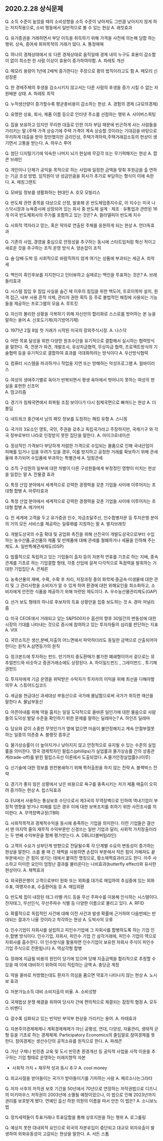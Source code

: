 ## 2020.2.28 상식문제



Q. 소득 수준이 높았을 때의 소비성향을 소득 수준이 낮아져도 그만큼 낮아지지 않게 하는 저지작용으로, 소비 행동에서 일반적으로 볼 수 있는 현상
A. 래칫효과

Q. 유가증권을 거래하면서 부당 이득을 취득하기 위해 가격을 사전에 의논해 담합 하는 행위. 상속, 증여세 회피목적의 거래가 많다. 
A. 통정매매

Q. 하나의 경제상태에서 또 다른 경제상태로 움직일때 경제 내의 누구도 효용이 감소함이 없이 최소한 한 사람 이상이 효용이 증가하여야함.
A. 파레토 개선

Q. 메모리 용량이 1년에 2배씩 증가한다는 주장으로 황의 법칙이라고도 함
A. 메모리 신성장론

Q. 한 경제주체의 후생을 감소시키지 않고서는 다른 사람의 후생을 증가 시킬 수 없는 자원배분 상태.
A. 파레토 최적

Q. 누적생산량이 증가할수록 평균총비용이 감소하는 현상.
A. 경험의 경제 (규모의경제)

Q. 유명한 상표, 회사, 제품 이름 등으로 인터넷 주소를 선점하는 행위
A. 사이버스쿼팅

Q. 집을 보유하고 있지만 무리한 대출로 인한 이자 부담 때문에 빈곤하게 사는 사람들을 가리키는 말.(주택 가격 상승기에 주택 가격이 계속 상승할 것이라는 기대감을
바탕으로 무리하게 대출을 받아 장만했지만 금리인상, 주택가격하락,주택거래감소등의 현상이 생기면서 고통을 받는다.
A. 하우스 푸어

Q. 첨단 디지털기기에 익숙한 나머지 뇌가 현실에 무감각 또는 무기력해지는 현상
A. 팝콘 브레인

Q. 개인이나 단체가 공익을 목적으로 하는 사업에 일정한 금액을 맞춰 후원금을 출 연하는 기금 조성 방법. 임직원이 낸 성금만큼을 회사가 추가로 부담하는 형식이 이에 속한다. 
A. 매칭그랜트

Q. 모바일 정보를 생활화하는 현대인
A. 호모 모빌리스


Q. 반도체 관련 종목을 대상으로 산정, 발표해 온 반도체업종지수로, 이 지수는 미국 나스닥시장과 뉴욕증시에 상장되어 있는 회사 중 반도체 설계ㆍ제조ㆍ유통업과 관련된 16개 미국 반도체회사의 주가를 포함하고 있는 것은?
A. 필라델피아 반도체 지수

Q. 사회적 역자라고 믿는, 혹은 약자로 연출된 주체를 응원하게 되는 현상
A. 언더독효과

Q. 기존의 사업, 경영을 중심으로 안정성을 추구하는 동시에 스타트업처럼 혁신 적이고 새로운 것을 추구하는 조직 운영 방식
A. 양손잡이 조직

Q. 술·담배·도박 등 사회적으로 바람직하지 않게 여기는 상품에 부과되는 세금 
A. 죄악세

Q. 백인이 흑인후보를 지지한다고 인터뷰하고 실제로는 백인을 투표하는 것은?
A. 브래들리효과

Q. 시스템 침입 후 침입 사실을 숨긴 채 이후의 침입을 위한 백도어, 트로이목마 설치, 원격 접근, 내부 사용 흔적 삭제, 관리자 권한 획득 등 주로 불법적인 해킹에 사용되는 기능들을 제공하는 프로그램의 모음
A. 루트킷

Q. 자신의 불리한 상황을 극복하기 위해 자신만의 합리화로 스스로를 방어하는 본 능을 말하는 용어 
A. 신포도기제(자기방어기제)

Q. 1971년 2월 8일 첫 거래가 시작된 미국의 장외주식시장.
A. 나스닥

Q. 어떤 목표 달성을 위한 다양한 원조수단을 유기적으로 결합해서 실시하는 협력방식을 말한다. 즉, 전문가 파견, 개발조사, 유상자금협력, 무상자금 협력, 프로젝트방식의 기술협력 등을 유기적으로 결합하여 효과를 극대화하려는 방식이다
A. 우산방식협력

Q. 컴퓨터 시스템을 파괴하거나 작업을 지연 또는 방해하는 악성프로그램
A. 웜바이러스

Q. 여성의 생애주기별로 육아가 반복되면서 평생 육아에서 벗어나지 못하는 여성의 현실을 표현한 신조어   
A. 맘고리즘

Q. 경기가 침체국면에서 회복될 조짐 보이다가 다시 침체국면으로 빠져드는 현상
A. 더블딥

Q. 네트워크 중간에서 남의 패킷 정보를 도청하는 해킹 유형
A. 스니핑

Q. 국가의 3요소인 영토, 국민, 주권을 갖추고 독립국가라고 주장하지만, 국제기구 와 각국 정부로부터 나라로 인정받지 못한 집단을 말한다. 
A. 마이크로네이션

Q. 정상적인 가격보다 부당하게 저렴한 가격으로 수입되는 물품으로 인해 국내산업이 피해를 입거나 입을 우려가 있을 경우, 이를 방지하고 공정한 거래를 확보하기 위해 관세율에 추가되어 수입품에 부과하는 특별관세
A. 덤핑관세

Q. 조직 구성원의 일부에 대한 처벌이 다른 구성원들에게 부정정인 영향이 미치는 현상을 일컫는 말
A. 잔물결 효과

Q. 특정 산업 분야에서 세계적으로 강력한 경쟁력을 갖춘 기업들 사이에 이루어지는 초대형 합병
A. 마루타효과

Q. 특정 산업 분야에서 세계적으로 강력한 경쟁력을 갖춘 기업들 사이에 이루어지는 초대형 합병
A. 메가머저

Q. 전 세계에 고객을 두고 유가증권 인수, 자금조달주선, 인수합병자문 등 투자은행 분야의 거의 모든 서비스를 제공하는 일류IB를 지칭하는 말
A. 벌지브래킷

Q. 개발도상국의 수출 확대 및 공업화 촉진을 위해 선진국이 개발도상국으로부터 수입하는 농수산품,공산품의 제품 및 반제품에 대해 관세를 철폐하거나 세율을 인하해 주는 제도.
A. 일반특혜관세제도(GSP)

Q. 법률적으로 독립하고 있는 기업들이 출자 등의 자본적 연휴를 기초로 하는 지배, 종속관계를 기초로 하는 기업결합 형태, 각종 산업에 걸쳐 다각적으로 독점력을 발휘하는 거대한 기업집단
A. 콘체른

Q. 농축산물의 재배, 수확, 수확 후 처리, 저장과정 중의 화학제·중금속·미생물에 대한 관리 및 그 관리사항을 소비자가 알 수 있게 하여 환경에 대한 위해요인을 최소화하고, 소비자에게 안전한 식품을 제공하기 위해 마련된 제도이다.
A. 우수농산물관리제도(GAP)

Q. 선거 보도 형태의 하나로 후보자의 득표 상황만을 집중 보도하는 것
A. 경마 저널리즘

Q. 미국 CEOE에서 거래되고 있는 S&P500지수 옵션의 향후 30일간의 변동성에 대한 시장의 기대를 나타내는 것으로 증시에 참여하고 있는 투자자들의 심리를 판단하는 지표 
A. VIX

Q. 국민소득은 생산,분배,지출의 어느면에서 파악하더라도 동일한 금액으로 산출되어야 한다는 원칙
A.삼면등가의 원칙

Q. 정크본드에 투자하는 펀드. 만기까지 중도환매가 불가한 폐쇄형이어서 겉으로는 뮤추얼펀드와 비슷하고 증권거래소에도 상장된다.
A. 하이일드펀드 , 그레이펀드 , 투기채권펀드

Q. 투자자에게 기금 운영을 위탁받은 수탁자가 투자자의 이익을 위해 최선을 다해야할 의무
A. 스튜어드십코드

Q. 세금을 현금대신 과세대상 부동산으로 국가에 물납함으로써 국가가 취득한 재산을 말한다
A. 물납부동산

Q. 아픈아내를 위해 약을 훔치는 일일 도덕적으로 올바른 일인가에 대한 물음으로 사람들의 도덕성 발달 수준을 확인하기 위한 문제를 말하는 딜레마는?
A. 하인츠 딜레마

Q. 담요와 같이 소중한 무엇인가가 옆에 없으면 마음이 불안정해지고 계속 안절부절못하는 일종의 의존증
A. 블랭킷 증후군

Q. 물가상승률이 더 높아지거나 낮아지지 않고 안정적으로 유지될 수 있는 수준의 실업률을 의미한다. 영국 경제학자인 필립스(phillips)가 실업률과 물가상승률 간의 상충관계(trade-off)를 밝힌 필립스곡선 이론에서 도출되었다. 
A.물가안정실업률(나이루)

Q. 신기술에 대한 정보를 원천봉쇄하기 위해 특허출원을 하지 않는 전략
A. 블랙박스 전략

Q. 경기가 좋지 않은 상황에서 낮은 비용으로 욕구를 충족시키는 저가 제품 매출이 오히려 증가하는 현상
A. 립스틱효과

Q. EU에서 사용하는 통상보호 수단으로서 제3국의 무역장벽으로 인하여 역내기업이 부정적 영향을 받거나 피해를 입은 경우 이에 대한 보복조치를 취하기 위한 사전조사를 의미한다.
A. 무역장벽규정(TBR)

Q. 사회적목적과 경제적수익을 동시에 충족하는 기업을 의미한다. 이런 기업들은 결산서 맨 마지막 줄의 재무적 수익부문만 신경쓰는 일반 기업과 달리, 사회적 가치창출이라는 두 번째 수익부문을 함께 평가받는다.
A. DBL(더블버텀라인)

Q. 고객의 수요가 상부단계 방향으로 전달될수록 각 단계별 수요의 변동성이 증가하는 현상을 말한다. 소를 몰 때 긴 채찍을 사용하면 손잡이 부분에서 작은 힘이 가해져도 끝부분에서는 큰 힘이 생기는 데에서 붙여진 명칭으로, 황소채찍효과라고도 한다. 아주 사소하고 미미한 요인이 엄청난 결과를 불러온다는 나비효과(butterfly effect)와 유사한 현상이다.
A. 채찍효과

Q. 외국환은행이 고객으로부터 원화 또는 외화를 대가로 매입하여 추심중에 있는 외화수표, 여행자수표, 수출환어음 등 
A. 매입외환

Q. 반도체 칩이 내장된 태그·라벨·카드 등을 무선 주파수를 이용해 인식하는 시스템이다. 전자태그, 무선인식, 무선주파수 식별 등 다양한 이름으로 불리고 있다.
A. RFID

Q. 확률적으로 독립적인 사건에 대해 이전 사건과 발생 확률에 근거하여 다음번에는 반대되는 결과가 나올 것이라고 착각하는 현상
A. 도박사의 오류

Q. 인수기업이 자회사를 설립하고 피인수기업에 그 자회사를 합병하도록 하는 기업 인수,합병 방식이다. 인수기업, 자회사, 피인수 기업 간 삼각거래에, 피인수 기업이 역으로 자회사를 흡수한다. 이 인수방식을 활용하면 인수기업이 보유한 자회사 주식이 피인수 기업 주식으로 전환됩니다
A. 역삼각형 합병

Q. 장래에 지급될 비용의 원인이 당기에 있으며 당해 지출금액을 합리적으로 추정할 수 있을 때 이에 대비하기 위하여 미리 적립하는 금액
A. 충당금 계정

Q. 약을 올바로 처방했는데도 환자가 의심을 품으면 약효가 나타나지 않는 현상
A. 노시보 효과

Q. 처분가능소득 대비 소비지출의 비율.
A. 소비성향

Q. 국제법상 분쟁 해결을 위하여 당사자 간에 편의적으로 체결되는 잠정적 협정
A. 모두스 비벤디

Q. 갈수록 심화되고 있는 빈익빈 부익부 현상을 가리키는 용어.
A. 마태효과

Q. 자본주의경제체제나 계획경제체제가 아닌 공평성, 연대, 다양성, 자율관리, 생태적 균형 등을 기초로 하는 경제체제. Participatory Economics의 줄임말로 참여경제를 뜻한다. 참여경제는 생산수단의 공적소유를 원칙으로 한다.
A. 파레콘

Q. 가난 구제나 빈민층 교육 및 도시 빈민촌 환경개선 등 공익적 사업을 사적 이윤을 추구하는 기업 형태로 운영하는 미래지향적 자본
- 사회적 가치 + 재무적 성과 동시 추구
A. cool money

Q. 외교사절을 받아들이는 국가가 받아들이기를 기피하는 사람
A. 페르소나논그라타

Q. 저자 사후의 저작권 보호 기간을 50년에서 70년으로 연장하는 저작권법으로 디즈니의 미키마우스 저작권이 2003년에 소멸될 예정이었으나, 이 법으로 인해 2023년까지 권리를 보호받게 됐다. 연예인 출신 하원 의원의 이름을 따서 만든 이 법은?
A. 소니보노법

Q. 정치세력들이 투표거래나 투표담합을 통해 상호지원을 하는 행위
A. 로그롤링

Q. 예상치 못한 대내외적 요인으로 외국의 자본유입이 중단되고 대규모 외자유출이 발생하여 외화유동성이 고갈되는 현상을 말한다.
A. 서든 스톱